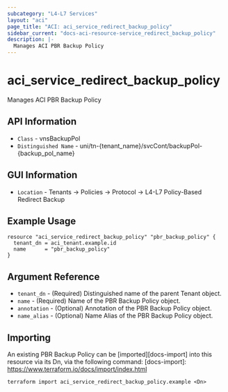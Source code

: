 ```yaml
---
subcategory: "L4-L7 Services"
layout: "aci"
page_title: "ACI: aci_service_redirect_backup_policy"
sidebar_current: "docs-aci-resource-service_redirect_backup_policy"
description: |-
  Manages ACI PBR Backup Policy
---
```


# aci_service_redirect_backup_policy #

Manages ACI PBR Backup Policy

## API Information ##

* `Class` - vnsBackupPol
* `Distinguished Name` - uni/tn-{tenant_name}/svcCont/backupPol-{backup_pol_name}

## GUI Information ##

* `Location` - Tenants -> Policies -> Protocol -> L4-L7 Policy-Based Redirect Backup


## Example Usage ##

```hcl
resource "aci_service_redirect_backup_policy" "pbr_backup_policy" {
  tenant_dn = aci_tenant.example.id
  name      = "pbr_backup_policy"
}
```

## Argument Reference ##

* `tenant_dn` - (Required) Distinguished name of the parent Tenant object.
* `name` - (Required) Name of the PBR Backup Policy object.
* `annotation` - (Optional) Annotation of the PBR Backup Policy object.
* `name_alias` - (Optional) Name Alias of the PBR Backup Policy object.


## Importing ##

An existing PBR Backup Policy can be [imported][docs-import] into this resource via its Dn, via the following command:
[docs-import]: https://www.terraform.io/docs/import/index.html


```
terraform import aci_service_redirect_backup_policy.example <Dn>
```